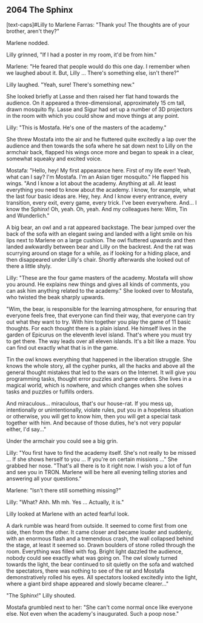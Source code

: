
## **2064** The Sphinx

[text-caps]#Lilly to Marlene Farras: "Thank you!
The thoughts are of your brother, aren't they?"

Marlene nodded.

Lilly grinned, "If I had a poster in my room, it'd be from him."

Marlene: "He feared that people would do this one day.
I remember when we laughed about it.
But, Lilly ... There's something else, isn't there?"

Lilly laughed. "Yeah, sure! There's something new."

She looked briefly at Lasse and then raised her flat hand towards the audience.
On it appeared a three-dimensional, approximately 15 cm tall, drawn mosquito fly.
Lasse and Sigur had set up a number of 3D projectors in the room with which you could show and move things at any point.

Lilly: "This is Mostafa.
He's one of the masters of the academy."

She threw Mostafa into the air and he fluttered quite excitedly a lap over the audience and then towards the sofa where he sat down next to Lilly on the armchair back, flapped his wings once more and began to speak in a clear, somewhat squeaky and excited voice.

Mostafa: "Hello, hey! My first appearance here.
First of my life ever!
Yeah, what can I say?
I'm Mostafa.
I'm an Asian tiger mosquito."
He flapped his wings.
"And I know a lot about the academy.
Anything at all.
At least everything you need to know about the academy.
I know, for example, what the last four basic ideas are.
Hey, hey.
And I know every entrance, every transition, every exit, every game, every trick.
I've been everywhere.
And... I know the Sphinx! Oh, yeah. Oh, yeah.
And my colleagues here: Wim, Tin and Wunderlich."

A big bear, an owl and a rat appeared backstage.
The bear jumped over the back of the sofa with an elegant swing and landed with a light smile on his lips next to Marlene on a large cushion.
The owl fluttered upwards and then landed awkwardly between bear and Lilly on the backrest.
And the rat was scurrying around on stage for a while, as if looking for a hiding place, and then disappeared under Lilly's chair.
Shortly afterwards she looked out of there a little shyly.

Lilly: "These are the four game masters of the academy.
Mostafa will show you around.
He explains new things and gives all kinds of comments, you can ask him anything related to the academy." She looked over to Mostafa, who twisted the beak sharply upwards.

"Wim, the bear, is responsible for the learning atmosphere, for ensuring that everyone feels free, that everyone can find their way, that everyone can try out what they want to try.
With him together you play the game of 11 basic thoughts.
For each thought there is a plain island.
He himself lives in the garden of Epicurus on the eleventh level island.
That's where you must try to get there.
The way leads over all eleven islands.
It's a bit like a maze.
You can find out exactly what that is in the game.

Tin the owl knows everything that happened in the liberation struggle.
She knows the whole story, all the cypher punks, all the hacks and above all the general thought mistakes that led to the wars on the Internet.
It will give you programming tasks, thought error puzzles and game orders.
She lives in a magical world, which is nowhere, and which changes when she solves tasks and puzzles or fulfills orders.

And miraculous... miraculous, that's our house-rat.
If you mess up, intentionally or unintentionally, violate rules, put you in a hopeless situation or otherwise, you will get to know him, then you will get a special task together with him.
And because of those duties, he's not very popular either, I'd say..."

Under the armchair you could see a big grin.

Lilly: "You first have to find the academy itself.
She's not really to be missed ... If she shows herself to you ... If you're on certain missions ..."
She grabbed her nose.
"That's all there is to it right now.
I wish you a lot of fun and see you in TRON.
Marlene will be here all evening telling stories and answering all your questions."

Marlene: "Isn't there still something missing?"

Lilly: "What? Ahh. Mh mh. Yes ... Actually, it is."

Lilly looked at Marlene with an acted fearful look.

A dark rumble was heard from outside.
It seemed to come first from one side, then from the other.
It came closer and became louder and suddenly, with an enormous flash and a tremendous crash, the wall collapsed behind the stage, at least it seemed so.
Drawn boulders of stone rolled through the room.
Everything was filled with fog.
Bright light dazzled the audience, nobody could see exactly what was going on.
The owl slowly turned towards the light, the bear continued to sit quietly on the sofa and watched the spectators, there was nothing to see of the rat and Mostafa demonstratively rolled his eyes.
All spectators looked excitedly into the light, where a giant bird shape appeared and slowly became clearer..."

"The Sphinx!" Lilly shouted.

Mostafa grumbled next to her: "She can't come normal once like everyone else.
Not even when the academy's inaugurated.
Such a poop nose."

